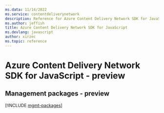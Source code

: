 ```yaml
---
ms.data: 11/14/2022
ms.service: contentdeliverynetwork
description: Reference for Azure Content Delivery Network SDK for JavaScript
ms.author: jeffish
title: Azure Content Delivery Network SDK for JavaScript
ms.devlang: javascript
author: xirzec
ms.topic: reference
---
```

# Azure Content Delivery Network SDK for JavaScript - preview

## Management packages - preview
[!INCLUDE [mgmt-packages](content-delivery-network-mgmt-index.md)]